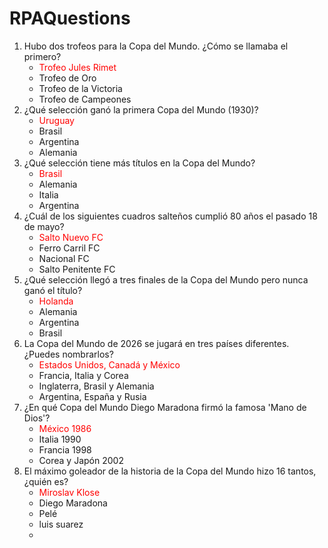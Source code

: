 ﻿# RPAQuestions
<ol>
  <li>
    Hubo dos trofeos para la Copa del Mundo. ¿Cómo se llamaba el primero?
    <ul>
      <li><span style="color:red;">Trofeo Jules Rimet</span></li>
      <li>Trofeo de Oro</li>
      <li>Trofeo de la Victoria</li>
      <li>Trofeo de Campeones</li>
    </ul>
  </li>
  <li>
    ¿Qué selección ganó la primera Copa del Mundo (1930)?
    <ul>
      <li><span style="color:red;">Uruguay</span></li>
      <li>Brasil</li>
      <li>Argentina</li>
      <li>Alemania</li>
    </ul>
  </li>
  <li>
    ¿Qué selección tiene más títulos en la Copa del Mundo?
    <ul>
      <li><span style="color:red;">Brasil</span></li>
      <li>Alemania</li>
      <li>Italia</li>
      <li>Argentina</li>
    </ul>
  </li>
  <li>
    ¿Cuál de los siguientes cuadros salteños cumplió 80 años el pasado 18 de mayo?
    <ul>
      <li><span style="color:red;">Salto Nuevo FC</span></li>
      <li>Ferro Carril FC</li>
      <li>Nacional FC</li>
      <li>Salto Penitente FC</li>
    </ul>
  </li>
  <li>
    ¿Qué selección llegó a tres finales de la Copa del Mundo pero nunca ganó el título?
    <ul>
      <li><span style="color:red;">Holanda</span></li>
      <li>Alemania</li>
      <li>Argentina</li>
      <li>Brasil</li>
    </ul>
  </li>
  <li>
    La Copa del Mundo de 2026 se jugará en tres países diferentes. ¿Puedes nombrarlos?
    <ul>
      <li><span style="color:red;">Estados Unidos, Canadá y México</span></li>
      <li>Francia, Italia y Corea</li>
      <li>Inglaterra, Brasil y Alemania</li>
      <li>Argentina, España y Rusia</li>
    </ul>
  </li>
  <li>
    ¿En qué Copa del Mundo Diego Maradona firmó la famosa 'Mano de Dios'?
    <ul>
      <li><span style="color:red;">México 1986</span></li>
      <li>Italia 1990</li>
      <li>Francia 1998</li>
      <li>Corea y Japón 2002</li>
    </ul>
  </li>
  <li>
    El máximo goleador de la historia de la Copa del Mundo hizo 16 tantos, ¿quién es?
    <ul>
      <li><span style="color:red;">Miroslav Klose</span></li>
      <li>Diego Maradona</li>
      <li>Pelé</li>
      <li>luis suarez</li>
      <li
